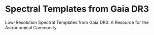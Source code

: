 # Spectral Templates from Gaia DR3
Low-Resolution Spectral Templates from Gaia DR3: A Resource for the Astronomical Community
